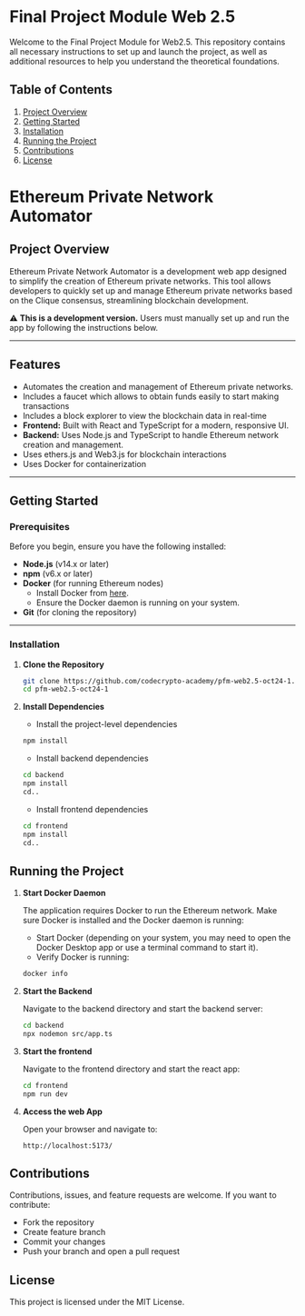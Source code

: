 # Final Project Module Web 2.5

Welcome to the Final Project Module  for Web2.5. This repository contains all necessary instructions to set up and launch the project, as well as additional resources to help you understand the theoretical foundations.

## Table of Contents
1. [Project Overview](#project-overview)
2. [Getting Started](#getting-started)
3. [Installation](#installation)
4. [Running the Project](#running-the-project)
5. [Contributions](#contributions)
7. [License](#license)

# **Ethereum Private Network Automator**

## **Project Overview**
Ethereum Private Network Automator is a development web app designed to simplify the creation of Ethereum private networks. This tool allows developers to quickly set up and manage Ethereum private networks based on the Clique consensus, streamlining blockchain development.

⚠️ **This is a development version.** Users must manually set up and run the app by following the instructions below.

---

## **Features**
- Automates the creation and management of Ethereum private networks.
- Includes a faucet which allows to obtain funds easily to start making transactions
- Includes a block explorer to view the blockchain data in real-time 
- **Frontend:** Built with React and TypeScript for a modern, responsive UI.
- **Backend:** Uses Node.js and TypeScript to handle Ethereum network creation and management.
- Uses ethers.js and Web3.js for blockchain interactions
- Uses Docker for containerization

---

## **Getting Started**

### **Prerequisites**
Before you begin, ensure you have the following installed:

- **Node.js** (v14.x or later)
- **npm** (v6.x or later)
- **Docker** (for running Ethereum nodes)
  - Install Docker from [here](https://www.docker.com/get-started).
  - Ensure the Docker daemon is running on your system.
- **Git** (for cloning the repository)

---

### **Installation**

1. **Clone the Repository**
   ```bash
   git clone https://github.com/codecrypto-academy/pfm-web2.5-oct24-1.git
   cd pfm-web2.5-oct24-1

1. **Install Dependencies**
    
    - Install the project-level dependencies
    ```bash
    npm install
    ```
    - Install backend dependencies
    ```bash
    cd backend
    npm install
    cd..
    ```

    - Install frontend dependencies
    ```bash
    cd frontend
    npm install
    cd..
    ```

## **Running the Project**
    
1. **Start Docker Daemon**
    
    The application requires Docker to run the Ethereum network. Make sure Docker is installed and the Docker daemon is running:

    - Start Docker (depending on your system, you may need to open the Docker Desktop app or use a terminal command to start it).
    - Verify Docker is running:
    ```bash
    docker info
    ```

1. **Start the Backend**

    Navigate to the backend directory and start the backend server:
    ```bash
    cd backend
    npx nodemon src/app.ts
    ```

1. **Start the frontend**
    
    Navigate to the frontend directory and start the react app:
    ```bash
    cd frontend
    npm run dev
    ```

1. **Access the web App**
    
    Open your browser and navigate to:
    ```
    http://localhost:5173/
    ```

## **Contributions**

Contributions, issues, and feature requests are welcome. If you want to contribute:
- Fork the repository
- Create feature branch
- Commit your changes
- Push your branch and open a pull request

## **License**
    
This project is licensed under the MIT License.
